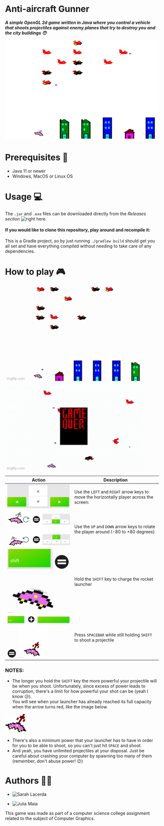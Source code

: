 # Anti-aircraft Gunner

_**A simple OpenGL 2d game written in Java where you control a vehicle that shoots projectiles against enemy planes that try to destroy you and the city buildings 😯**_

![Game Screenshot](/docs/sample.png)

# Prerequisites 🔨

* Java 11 or newer
* Windows, MacOS or Linux OS

# Usage 💻

The `.jar` and `.exe` files can be downloaded directly from the _Releases section_ ![right here](https://github.com/sarah-lacerda/anti-aircraft-gunner/releases).
####
#### If you would like to clone this repository, play around and recompile it:
This is a Gradle project, so by just running `./gradlew build` should get you all set and have everything compiled without needing to take care of any dependencies.

# How to play 🎮

<img src="/docs/sampleAnimation.gif" width="450"/> <img src="/docs/gameOver.gif" width="450"/>


| Action  | Description                                                                                                         |
| ------- | ------------------------------------------------------------------------------------------------------------------- |
|<img src="/docs/move.png" width="450"/>|Use the `LEFT` and `RIGHT` arrow keys to move the horizontally player across the screen:|
| ![Player rotation](/docs/playerRotation.png)  | Use the `UP` and `DOWN` arrow keys to rotate the player around (-80 to +80 degrees) |
| <img src="/docs/shiftKey.png" width="150"/> <img src="/docs/equals.png" width="50"/> <img src="/docs/loadAnimation.gif" width="150"/> | Hold the `SHIFT` key to charge the rocket launcher |
| <img src="/docs/shiftPlusSpace.png" width="250"/> <img src="/docs/equals.png" width="30"/> <img src="/docs/shootAnimation.gif" width="100"/> | Press `SPACEBAR` while still holding `SHIFT` to shoot a projectile |

### NOTES:

* The longer you hold the `SHIFT` key the more powerful your projectile will be when you shoot.
Unfortunately, since excess of power leads to corruption, there's a limit for how powerful your shot can be (yeah I know 😥).  
You will see when your launcher has already reached its full capacity when the arrow turns red, like the image below.

<img src="/docs/fullPower.png" width="80"/>

* There's also a minimum power that your launcher has to have in order for you to be able to shoot, so you can't just hit `SPACE` and shoot.
* And yeah, you have unlimited projectiles at your disposal. Just be careful about crashing your computer by spawning too many of them (remember, don't abuse power! 😉)


# Authors 👩‍💻

* ![Sarah Lacerda](https://github.com/sarah-lacerda)

* ![Julia Maia](https://github.com/juAlberti)


This game was made as part of a computer science college assignment related to the subject of Computer Graphics.
